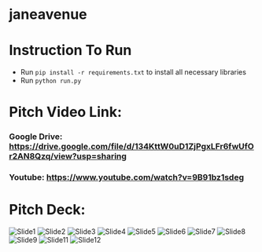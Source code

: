 # janeavenue

# Instruction To Run
* Run `pip install -r requirements.txt` to install all necessary libraries
* Run `python run.py`

# Pitch Video Link:
  ### Google Drive: https://drive.google.com/file/d/134KttW0uD1ZjPgxLFr6fwUfOr2AN8Qzq/view?usp=sharing
  ### Youtube: https://www.youtube.com/watch?v=9B91bz1sdeg

# Pitch Deck:
![Slide1](https://user-images.githubusercontent.com/61372973/187069069-e17d631e-a7e4-4034-bf93-d46307ecfb0b.jpg)
![Slide2](https://user-images.githubusercontent.com/61372973/187069070-40808d21-34dd-4dcc-bb4c-0c27a974564a.jpg)
![Slide3](https://user-images.githubusercontent.com/61372973/187069071-b2d12733-ab86-4e07-ac5c-b52949e38069.jpg)
![Slide4](https://user-images.githubusercontent.com/61372973/187069072-d5f24abb-d708-4ead-bdf7-1420f712dde2.jpg)
![Slide5](https://user-images.githubusercontent.com/61372973/187069060-25a557de-ffb9-4616-9036-f89ef0167de2.jpg)
![Slide6](https://user-images.githubusercontent.com/61372973/187069061-07ac8517-a61c-4bd8-8676-b93e0475868d.jpg)
![Slide7](https://user-images.githubusercontent.com/61372973/187069062-c3b449e9-5b23-4537-95d0-ee7d54e043eb.jpg)
![Slide8](https://user-images.githubusercontent.com/61372973/187069063-4b63c062-1dcd-4ed7-add0-0e20bd23b14a.jpg)
![Slide9](https://user-images.githubusercontent.com/61372973/187069064-ee6eec01-c4d4-4f78-adec-434e6b896b79.jpg)
![Slide11](https://user-images.githubusercontent.com/61372973/187069066-d530fd2b-cdd0-4d6a-8655-70f66676101c.jpg)
![Slide12](https://user-images.githubusercontent.com/61372973/187069067-3fe9090e-d361-4f3b-9e37-96cfcca112d1.jpg)


